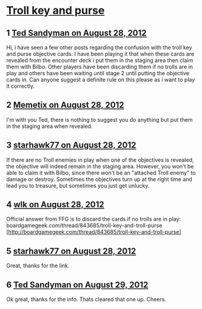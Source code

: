 # [Troll key and purse](https://community.fantasyflightgames.com/topic/70061-troll-key-and-purse/)

## 1 [Ted Sandyman on August 28, 2012](https://community.fantasyflightgames.com/topic/70061-troll-key-and-purse/?do=findComment&comment=683648)

Hi, i have seen a few other posts regarding the confusion with the troll key and purse objective cards. I have been playing it that when these cards are revealed from the encounter deck i put them in the staging area then claim them with Bilbo. Other players have been discarding them if no trolls are in play and others have been waiting until stage 2 until putting the objective cards in. Can anyone suggest a definite rule on this please as i want to play it correctly.

## 2 [Memetix on August 28, 2012](https://community.fantasyflightgames.com/topic/70061-troll-key-and-purse/?do=findComment&comment=683685)

I'm with you Ted, there is nothing to suggest you do anything but put them in the staging area when revealed.

## 3 [starhawk77 on August 28, 2012](https://community.fantasyflightgames.com/topic/70061-troll-key-and-purse/?do=findComment&comment=683772)

If there are no Troll enemies in play when one of the objectives is revealed, the objective will indeed remain in the staging area. However, you won't be able to claim it with Bilbo, since there won't be an "attached Troll enemy" to damage or destroy. Sometimes the objectives turn up at the right time and lead you to treasure, but sometimes you just get unlucky. 

## 4 [wlk on August 28, 2012](https://community.fantasyflightgames.com/topic/70061-troll-key-and-purse/?do=findComment&comment=683802)

Official answer from FFG is to discard the cards if no trolls are in play: boardgamegeek.com/thread/843685/troll-key-and-troll-purse [http://boardgamegeek.com/thread/843685/troll-key-and-troll-purse]

## 5 [starhawk77 on August 28, 2012](https://community.fantasyflightgames.com/topic/70061-troll-key-and-purse/?do=findComment&comment=683809)

Great, thanks for the link.

## 6 [Ted Sandyman on August 29, 2012](https://community.fantasyflightgames.com/topic/70061-troll-key-and-purse/?do=findComment&comment=684361)

Ok great, thanks for the info. Thats cleared that one up. Cheers.

